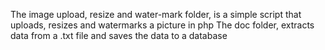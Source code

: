 The image upload, resize and water-mark folder, is a simple
script that uploads, resizes and watermarks a picture in php
The doc folder, extracts data from a .txt file and saves the data to a database
